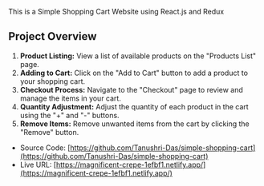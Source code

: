 This is a Simple Shopping Cart Website using React.js and Redux

## Project Overview
1. **Product Listing:** View a list of available products on the "Products List" page.
2. **Adding to Cart:** Click on the "Add to Cart" button to add a product to your shopping cart.
3. **Checkout Process:** Navigate to the "Checkout" page to review and manage the items in your cart.
4. **Quantity Adjustment:** Adjust the quantity of each product in the cart using the "+" and "-" buttons.
5. **Remove Items:** Remove unwanted items from the cart by clicking the "Remove" button.


* Source Code: [https://github.com/Tanushri-Das/simple-shopping-cart](https://github.com/Tanushri-Das/simple-shopping-cart)
* Live URL: [https://magnificent-crepe-1efbf1.netlify.app/](https://magnificent-crepe-1efbf1.netlify.app/)